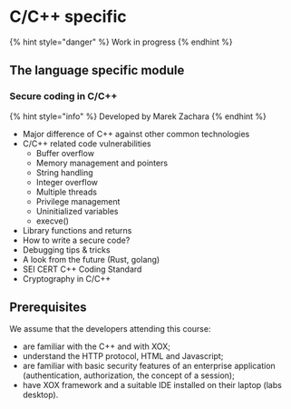 # C/C++ specific

{% hint style="danger" %}
Work in progress
{% endhint %}

## The language specific module

### Secure coding in C/C++   <a id="secure-coding-in-cpp"></a>

{% hint style="info" %}
Developed by Marek Zachara
{% endhint %}

* Major difference of C++ against other common technologies
* C/C++ related code vulnerabilities
  * Buffer overflow
  * Memory management and pointers
  * String handling
  * Integer overflow
  * Multiple threads
  * Privilege management
  * Uninitialized variables
  * execve\(\)
* Library functions and returns
* How to write a secure code?
* Debugging tips & tricks
* A look from the future \(Rust, golang\)
* SEI CERT C++ Coding Standard
* Cryptography in C/C++

## Prerequisites

We assume that the developers attending this course:

* are familiar with the C++ and with XOX;
* understand the HTTP protocol, HTML and Javascript;
* are familiar with basic security features of an enterprise application \(authentication, authorization, the concept of a session\);
* have XOX framework  and a suitable IDE installed on their laptop \(labs desktop\).

